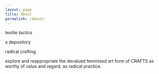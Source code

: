 ```yaml
---
layout: page
title: About
permalink: /about/
---
```


textile tactics

a depository

radical crafting

explore and reappropriate the devalued feminised art form of CRAFTS as worthy of value and regard, as radical practice.
